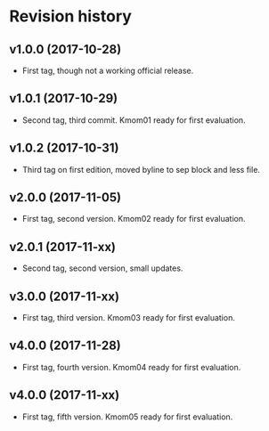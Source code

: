 Revision history
=======================================

v1.0.0 (2017-10-28)
---------------------------------------

* First tag, though not a working official release.

v1.0.1 (2017-10-29)
---------------------------------------

* Second tag, third commit. Kmom01 ready for first evaluation.

v1.0.2 (2017-10-31)
---------------------------------------

* Third tag on first edition, moved byline to sep block and less file.

v2.0.0 (2017-11-05)
---------------------------------------

* First tag, second version. Kmom02 ready for first evaluation.

v2.0.1 (2017-11-xx)
---------------------------------------

* Second tag, second version,  small updates.

v3.0.0 (2017-11-xx)
---------------------------------------

* First tag, third version. Kmom03 ready for first evaluation.

v4.0.0 (2017-11-28)
---------------------------------------

* First tag, fourth version. Kmom04 ready for first evaluation.

v4.0.0 (2017-11-xx)
---------------------------------------

* First tag, fifth version. Kmom05 ready for first evaluation.
